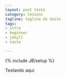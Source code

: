 ```yaml
---
layout: post teste
category: lessons
tagline: tagline de teste
tags:
- intro
- beginner
- jekyll
- teste

---
```

{% include JB/setup %}

Testando aqui 